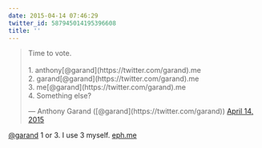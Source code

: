 ```yaml
---
date: 2015-04-14 07:46:29
twitter_id: 587945014195396608
title: ''
---
```


<blockquote class="twitter-tweet"><p lang="en" dir="ltr">Time to vote.<br><br>1. anthony[@garand](https://twitter.com/garand).me<br>2. garand[@garand](https://twitter.com/garand).me<br>3. me[@garand](https://twitter.com/garand).me<br>4. Something else?</p>&mdash; Anthony Garand ([@garand](https://twitter.com/garand)) <a href="https://twitter.com/garand/status/587817530242244608?ref_src=twsrc%5Etfw">April 14, 2015</a></blockquote>
<script async src="https://platform.twitter.com/widgets.js" charset="utf-8"></script>

[@garand](https://twitter.com/garand) 1 or 3. I use 3 myself. [eph.me](http://eph.me/)

